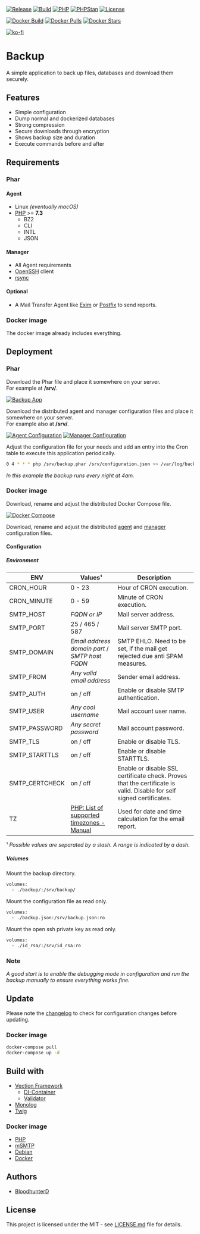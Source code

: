 [![Release](https://img.shields.io/github/v/release/bloodhunterd/backup?include_prereleases&style=for-the-badge)](https://github.com/bloodhunterd/backup/releases)
[![Build](https://img.shields.io/travis/bloodhunterd/backup?style=for-the-badge)](https://travis-ci.com/github/bloodhunterd/backup)
[![PHP](https://img.shields.io/badge/PHP-%5E7.3-blue?style=for-the-badge)](https://www.php.net/)
[![PHPStan](https://img.shields.io/badge/PHPStan-Level%207-blueviolet?style=for-the-badge)](https://github.com/phpstan/phpstan)
[![License](https://img.shields.io/github/license/bloodhunterd/backup?style=for-the-badge)](https://github.com/bloodhunterd/backup/blob/master/LICENSE)

[![Docker Build](https://img.shields.io/docker/cloud/build/bloodhunterd/backup?style=for-the-badge)](https://hub.docker.com/r/bloodhunterd/backup)
[![Docker Pulls](https://img.shields.io/docker/pulls/bloodhunterd/backup?style=for-the-badge)](https://hub.docker.com/r/bloodhunterd/backup)
[![Docker Stars](https://img.shields.io/docker/stars/bloodhunterd/backup?style=for-the-badge)](https://hub.docker.com/r/bloodhunterd/backup)

[![ko-fi](https://www.ko-fi.com/img/githubbutton_sm.svg)](https://ko-fi.com/P5P51U5SZ)

# Backup

A simple application to back up files, databases and download them securely.

## Features

* Simple configuration
* Dump normal and dockerized databases
* Strong compression
* Secure downloads through encryption
* Shows backup size and duration
* Execute commands before and after

## Requirements

### Phar

#### Agent

* Linux *(eventually macOS)*
* [PHP](https://www.php.net/) >= **7.3**
  * BZ2
  * CLI
  * INTL
  * JSON

#### Manager

* All Agent requirements
* [OpenSSH](https://www.openssh.com/) client
* [rsync](https://linux.die.net/man/1/rsync)

#### Optional

* A Mail Transfer Agent like [Exim](https://www.exim.org/) or [Postfix](http://www.postfix.org/) to send reports.

### Docker image

The docker image already includes everything.

## Deployment

### Phar

Download the Phar file and place it somewhere on your server.  
For example at **/srv/**.

[![Backup App](https://img.shields.io/badge/Download-Backup%20App-blue?style=for-the-badge)](https://github.com/bloodhunterd/backup/blob/master/build/backup.phar)

Download the distributed agent and manager configuration files and place it somewhere on your server.  
For example also at **/srv/**.

<a name="agent-config"></a>[![Agent Configuration](https://img.shields.io/badge/Download-Agent%20Configuration-blue?style=for-the-badge)](https://github.com/bloodhunterd/backup/blob/master/dist/agent.dist.json)
<a name="manager-config"></a>[![Manager Configuration](https://img.shields.io/badge/Download-Manager%20Configuration-blue?style=for-the-badge)](https://github.com/bloodhunterd/backup/blob/master/dist/manager.dist.json)

Adjust the configuration file for your needs and add an entry into the Cron table to execute this application periodically.

```bash
0 4 * * * php /srv/backup.phar /srv/configuration.json >> /var/log/backup.log
```

*In this example the backup runs every night at 4am.*

### Docker image

Download, rename and adjust the distributed Docker Compose file.

[![Docker Compose](https://img.shields.io/badge/Download-Docker%20Compose-blue?style=for-the-badge)](https://github.com/bloodhunterd/backup/blob/master/dist/docker-compose.dist.yml)

Download, rename and adjust the distributed [agent](#agent-config) and [manager](#manager-config) configuration files.

#### Configuration

##### Environment

| ENV | Values¹ | Description
|--- |--- |---
| CRON_HOUR | 0 - 23 | Hour of CRON execution.
| CRON_MINUTE | 0 - 59 | Minute of CRON execution.
| SMTP_HOST | *FQDN or IP* | Mail server address.
| SMTP_PORT | 25 / 465 / 587 | Mail server SMTP port.
| SMTP_DOMAIN | *Email address domain part* / *SMTP host FQDN* | SMTP EHLO. Need to be set, if the mail get rejected due anti SPAM measures.
| SMTP_FROM | *Any valid email address* | Sender email address.
| SMTP_AUTH | on / off | Enable or disable SMTP authentication.
| SMTP_USER | *Any cool username* | Mail account user name.
| SMTP_PASSWORD | *Any secret password* | Mail account password.
| SMTP_TLS | on / off | Enable or disable TLS.
| SMTP_STARTTLS | on / off | Enable or disable STARTTLS.
| SMTP_CERTCHECK | on / off | Enable or disable SSL certificate check. Proves that the certificate is valid. Disable for self signed certificates.
| TZ | [PHP: List of supported timezones - Manual](https://www.php.net/manual/en/timezones.php) | Used for date and time calculation for the email report.

¹ *Possible values are separated by a slash. A range is indicated by a dash.*

##### Volumes

Mount the backup directory.

```bash
volumes:
  - ./backup/:/srv/backup/
```

Mount the configuration file as read only.

```bash
volumes:
  - ./backup.json:/srv/backup.json:ro
```

Mount the open ssh private key as read only.

```bash
volumes:
  - ./id_rsa/:/srv/id_rsa:ro
```

### Note

*A good start is to enable the debugging mode in configuration and run the backup manually to ensure everything works fine.*

## Update

Please note the [changelog](https://github.com/bloodhunterd/backup/blob/master/CHANGELOG.md) to check for configuration changes before updating.

### Docker image

```bash
docker-compose pull
docker-compose up -d
```

## Build with

* [Vection Framework](https://github.com/Vection-Framework/Vection)
  * [DI-Container](https://github.com/Vection-Framework/DI-Container)
  * [Validator](https://github.com/Vection-Framework/Validator)
* [Monolog](https://github.com/Seldaek/monolog)
* [Twig](https://twig.symfony.com/)

### Docker image

* [PHP](https://www.php.net/)
* [mSMTP](https://marlam.de/msmtp/)
* [Debian](https://www.debian.org/)
* [Docker](https://www.docker.com/)

## Authors

* [BloodhunterD](https://github.com/bloodhunterd)

## License

This project is licensed under the MIT - see [LICENSE.md](https://github.com/bloodhunterd/backup/blob/master/LICENSE) file for details.
